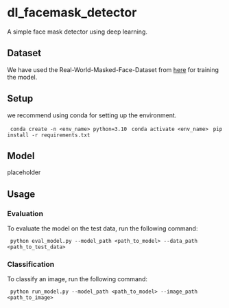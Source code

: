 # dl_facemask_detector

A simple face mask detector using deep learning.

## Dataset
We have used the Real-World-Masked-Face-Dataset
 from [here](https://github.com/X-zhangyang/Real-World-Masked-Face-Dataset) for training the model.

## Setup
we recommend using conda for setting up the environment. 

``` conda create -n <env_name> python=3.10```
``` conda activate <env_name>```
``` pip install -r requirements.txt```

## Model
placeholder

## Usage
### Evaluation
To evaluate the model on the test data, run the following command:

``` python eval_model.py --model_path <path_to_model> --data_path <path_to_test_data>```

### Classification
To classify an image, run the following command:

``` python run_model.py --model_path <path_to_model> --image_path <path_to_image>```



